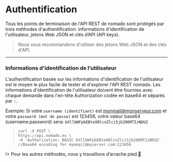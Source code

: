 # Authentification

Tous les points de terminaison de l'API REST de nomado sont protégés par trois méthodes d'authentification: informations d'identification de l'utilisateur, jetons Web JSON et clés d’API (API keys).

> Nous vous recommandons d'utiliser des jetons Web JSON et des clés d'API.

---
### Informations d'identification de l’utilisateur 

L'authentification basée sur les informations d'identification de l'utilisateur est le moyen le plus facile de tester et d'explorer l'API REST nomado. Les informations d'identification de l'utilisateur doivent être fournies avec chaque demande dans l'en-tête Authorization codée en base64 et séparés par `:`.

Exemple:
Si votre `username (identifiant)` est monmail@monserveur.com et votre `password (mot de passe)` est 123456, votre valeur base64 (username:password) sera: `bXllbWFpbEBteXNlcnZlci5jb206MTIzNDU2`


> ```curl
> curl -X POST \
> https://api.nomado.eu \
> -H 'Authorization: BASIC bXllbWFpbEBteXNlcnZlci5jb206MTIzNDU2' 
> //Base64 encoding for myemail@myserver.com:123456
> ```


!> Pour les autres méthodes, nous y travaillons d’arrache pied.